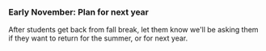 ### Early November: Plan for next year

After students get back from fall break, let them know we'll be asking them if they want to return for the summer, or for next year.
